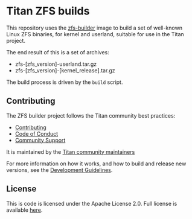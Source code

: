 # Titan ZFS builds

This repository uses the [zfs-builder](https://github.com/titan-data/zfs-builder)
image to build a set of well-known Linux ZFS binaries, for kernel and userland,
suitable for use in the Titan project.

The end result of this is a set of archives:

   * zfs-[zfs_version]-userland.tar.gz
   * zfs-[zfs_version]-[kernel_release].tar.gz

The build process is driven by the `build` script.

## Contributing

The ZFS builder project follows the Titan community best practices:

  * [Contributing](https://github.com/titan-data/.github/blob/master/CONTRIBUTING.md)
  * [Code of Conduct](https://github.com/titan-data/.github/blob/master/CODE_OF_CONDUCT.md)
  * [Community Support](https://github.com/titan-data/.github/blob/master/SUPPORT.md)

It is maintained by the [Titan community maintainers](https://github.com/titan-data/.github/blob/master/MAINTAINERS.md)

For more information on how it works, and how to build and release new versions,
see the [Development Guidelines](DEVELOPING.md).

## License

This is code is licensed under the Apache License 2.0. Full license is
available [here](./LICENSE).
